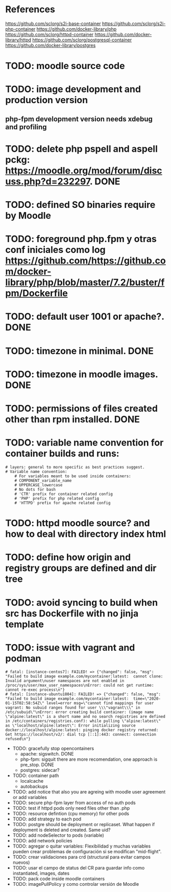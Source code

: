 # References
https://github.com/sclorg/s2i-base-container
https://github.com/sclorg/s2i-php-container
https://github.com/docker-library/php
https://github.com/sclorg/httpd-container
https://github.com/docker-library/httpd
https://github.com/sclorg/postgresql-container
https://github.com/docker-library/postgres



# TODO: moodle source code
# TODO: image development and production version
## php-fpm development version needs xdebug and profiling
# TODO: delete php pspell and aspell pckg: https://moodle.org/mod/forum/discuss.php?d=232297. DONE
# TODO: defined SO binaries require by Moodle
# TODO: foreground php.fpm y otras conf iniciales como log https://github.com/https://github.com/docker-library/php/blob/master/7.2/buster/fpm/Dockerfile
# TODO: default user 1001 or apache?. DONE
# TODO: timezone in minimal. DONE
# TODO: timezone in moodle images. DONE
# TODO: permissions of files created other than rpm installed. DONE
# TODO: variable name convention for container builds and runs:
    # layers: general to more specific as best practices suggest.
    # Variable name convention:
        # For variables meant to be used inside containers:
        # COMPONENT_variable_name
        # UPPERCASE_lowercase
        # No dots for bash
        # 'CTR' prefix for container related config
        # 'PHP' prefix for php related config
        # 'HTTPD' prefix for apache related config
# TODO: httpd moodle source? and how to deal with directory index html
# TODO: define how origin and registry groups are defined and dir tree
# TODO: avoid syncing to build when src has Dockerfile with no jinja template
# TODO: issue with vagrant and podman
    # fatal: [instance-centos7]: FAILED! => {"changed": false, "msg": "Failed to build image example.com/mycontainer:latest:  cannot clone: Invalid argument\nuser namespaces are not enabled in /proc/sys/user/max_user_namespaces\nError: could not get runtime: cannot re-exec process\n"}
    # fatal: [instance-ubuntu1804]: FAILED! => {"changed": false, "msg": "Failed to build image example.com/mycontainer:latest:  time=\"2020-01-15T02:58:54Z\" level=error msg=\"cannot find mappings for user vagrant: No subuid ranges found for user \\\"vagrant\\\" in /etc/subuid\"\nError: error creating build container: (image name \"alpine:latest\" is a short name and no search registries are defined in /etc/containers/registries.conf): while pulling \"alpine:latest\" as \"localhost/alpine:latest\": Error initializing source docker://localhost/alpine:latest: pinging docker registry returned: Get https://localhost/v2/: dial tcp [::1]:443: connect: connection refused\n"}
* TODO: gracefully stop opencontainers
  - apache: sigswitch. DONE
  - php-fpm: sigquit    there are more recomendation, one approach is pre_stop. DONE
  - postgres: sidecar?
* TODO: container path
  - localcache
  - autobackups
* TODO: add notice that also you are agreing with moodle user agreement or add variables
* TODO: secure php-fpm layer from access of no auth pods
* TODO: test if httpd pods only need files other than .php
* TODO: resource defintion (cpu memory) for other pods
* TODO: add strategy to each pod
* TODO: postgre should be deployment or replicaset. What happen if deployment is deleted and created. Same uid?
* TODO: add nodeSelector to pods (variable)
* TODO: add network policies
* TODO: agregar o quitar variables: Flexibilidad y muchas variables pueden crear problemas de configuración si se modifican "mid-flight".
* TODO: crear validaciones para crd (structural para evitar campos nuevos)
* TODO: usar el campo de status del CR para guardar info como instantiated, images, dates
* TODO: pack code inside moodle containers
* TODO: imagePullPolicy y como controlar versión de Moodle
